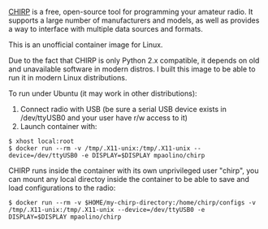 [CHIRP](https://chirp.danplanet.com/projects/chirp/wiki/Home) is a free, open-source tool for programming your amateur radio. It supports a large number of manufacturers and models, as well as provides a way to interface with multiple data sources and formats.

This is an unofficial container image for Linux.

Due to the fact that CHIRP is only Python 2.x compatible, it depends on old and unavailable software in modern distros. I built this image to be able to run it in modern Linux distributions.

To run under Ubuntu (it may work in other distributions):

1. Connect radio with USB (be sure a serial USB device exists in /dev/ttyUSB0 and your user have r/w access to it)
2. Launch container with:

```
$ xhost local:root
$ docker run --rm -v /tmp/.X11-unix:/tmp/.X11-unix --device=/dev/ttyUSB0 -e DISPLAY=$DISPLAY mpaolino/chirp
```

CHIRP runs inside the container with its own unprivileged user "chirp", you can mount any local directoy inside the container to be able to save and load configurations to the radio:

```
$ docker run --rm -v $HOME/my-chirp-directory:/home/chirp/configs -v /tmp/.X11-unix:/tmp/.X11-unix --device=/dev/ttyUSB0 -e DISPLAY=$DISPLAY mpaolino/chirp
```
